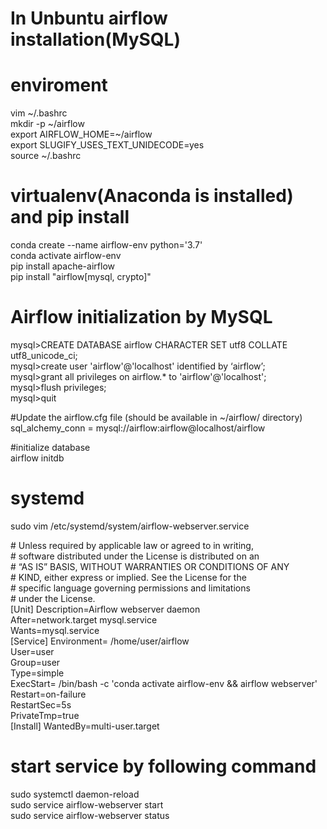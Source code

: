 # In Unbuntu airflow installation(MySQL)

# enviroment  
vim \~/.bashrc    
mkdir -p \~/airflow   
export AIRFLOW_HOME=\~/airflow  
export SLUGIFY_USES_TEXT_UNIDECODE=yes  
source ~/.bashrc  

# virtualenv(Anaconda is installed) and pip install
conda create --name airflow-env python='3.7'  
conda activate airflow-env  
pip install apache-airflow  
pip install "airflow[mysql, crypto]"  

# Airflow initialization by MySQL
mysql>CREATE DATABASE airflow CHARACTER SET utf8 COLLATE utf8_unicode_ci;  
mysql>create user 'airflow'@'localhost' identified by ‘airflow’;  
mysql>grant all privileges on airflow.* to 'airflow'@'localhost';  
mysql>flush privileges;  
mysql>quit  

#Update the airflow.cfg file (should be available in ~/airflow/ directory)  
sql_alchemy_conn = mysql://airflow:airflow@localhost/airflow  

\#initialize database  
airflow initdb

# systemd
sudo vim /etc/systemd/system/airflow-webserver.service

 \# Unless required by applicable law or agreed to in writing,  
 \# software distributed under the License is distributed on an  
 \# “AS IS” BASIS, WITHOUT WARRANTIES OR CONDITIONS OF ANY  
 \# KIND, either express or implied. See the License for the  
 \# specific language governing permissions and limitations  
 \# under the License.  
  [Unit]
  Description=Airflow webserver daemon  
  After=network.target mysql.service  
  Wants=mysql.service  
  [Service]
  Environment= /home/user/airflow   
  User=user  
  Group=user   
  Type=simple  
  ExecStart= /bin/bash -c 'conda activate airflow-env && airflow webserver'  
  Restart=on-failure  
  RestartSec=5s  
  PrivateTmp=true  
  [Install]
  WantedBy=multi-user.target  

# start service by following command
sudo systemctl daemon-reload  
sudo service airflow-webserver start  
sudo service airflow-webserver status  













